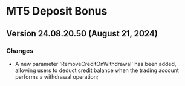 # MT5 Deposit Bonus
## Version 24.08.20.50 (August 21, 2024)
### Changes
* A new parameter 'RemoveCreditOnWithdrawal' has been added, allowing users to deduct credit balance when the trading account performs a withdrawal operation;
